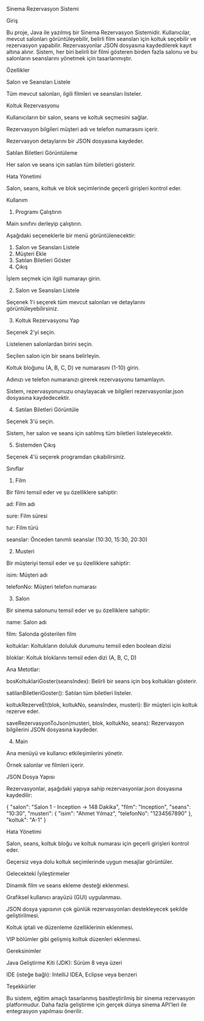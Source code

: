 Sinema Rezervasyon Sistemi

Giriş

Bu proje, Java ile yazılmış bir Sinema Rezervasyon Sistemidir. Kullanıcılar, mevcut salonları görüntüleyebilir, belirli film seansları için koltuk seçebilir ve rezervasyon yapabilir. Rezervasyonlar JSON dosyasına kaydedilerek kayıt altına alınır. Sistem, her biri belirli bir filmi gösteren birden fazla salonu ve bu salonların seanslarını yönetmek için tasarlanmıştır.

Özellikler

Salon ve Seansları Listele

Tüm mevcut salonları, ilgili filmleri ve seansları listeler.

Koltuk Rezervasyonu

Kullanıcıların bir salon, seans ve koltuk seçmesini sağlar.

Rezervasyon bilgileri müşteri adı ve telefon numarasını içerir.

Rezervasyon detaylarını bir JSON dosyasına kaydeder.

Satılan Biletleri Görüntüleme

Her salon ve seans için satılan tüm biletleri gösterir.

Hata Yönetimi

Salon, seans, koltuk ve blok seçimlerinde geçerli girişleri kontrol eder.

Kullanım

1. Programı Çalıştırın

Main sınıfını derleyip çalıştırın.

Aşağıdaki seçeneklerle bir menü görüntülenecektir:

1. Salon ve Seansları Listele
2. Müşteri Ekle
3. Satılan Biletleri Göster
4. Çıkış

İşlem seçmek için ilgili numarayı girin.

2. Salon ve Seansları Listele

Seçenek 1'i seçerek tüm mevcut salonları ve detaylarını görüntüleyebilirsiniz.

3. Koltuk Rezervasyonu Yap

Seçenek 2'yi seçin.

Listelenen salonlardan birini seçin.

Seçilen salon için bir seans belirleyin.

Koltuk bloğunu (A, B, C, D) ve numarasını (1-10) girin.

Adınızı ve telefon numaranızı girerek rezervasyonu tamamlayın.

Sistem, rezervasyonunuzu onaylayacak ve bilgileri rezervasyonlar.json dosyasına kaydedecektir.

4. Satılan Biletleri Görüntüle

Seçenek 3'ü seçin.

Sistem, her salon ve seans için satılmış tüm biletleri listeleyecektir.

5. Sistemden Çıkış

Seçenek 4'ü seçerek programdan çıkabilirsiniz.

Sınıflar

1. Film

Bir filmi temsil eder ve şu özelliklere sahiptir:

ad: Film adı

sure: Film süresi

tur: Film türü

seanslar: Önceden tanımlı seanslar (10:30, 15:30, 20:30)

2. Musteri

Bir müşteriyi temsil eder ve şu özelliklere sahiptir:

isim: Müşteri adı

telefonNo: Müşteri telefon numarası

3. Salon

Bir sinema salonunu temsil eder ve şu özelliklere sahiptir:

name: Salon adı

film: Salonda gösterilen film

koltuklar: Koltukların doluluk durumunu temsil eden boolean dizisi

bloklar: Koltuk bloklarını temsil eden dizi (A, B, C, D)

Ana Metotlar:

bosKoltuklariGoster(seansIndex): Belirli bir seans için boş koltukları gösterir.

satilanBiletleriGoster(): Satılan tüm biletleri listeler.

koltukRezerveEt(blok, koltukNo, seansIndex, musteri): Bir müşteri için koltuk rezerve eder.

saveRezervasyonToJson(musteri, blok, koltukNo, seans): Rezervasyon bilgilerini JSON dosyasına kaydeder.

4. Main

Ana menüyü ve kullanıcı etkileşimlerini yönetir.

Örnek salonlar ve filmleri içerir.

JSON Dosya Yapısı

Rezervasyonlar, aşağıdaki yapıya sahip rezervasyonlar.json dosyasına kaydedilir:

{
  "salon": "Salon 1 - Inception -> 148 Dakika",
  "film": "Inception",
  "seans": "10:30",
  "musteri": {
    "isim": "Ahmet Yılmaz",
    "telefonNo": "1234567890"
  },
  "koltuk": "A-1"
}

Hata Yönetimi

Salon, seans, koltuk bloğu ve koltuk numarası için geçerli girişleri kontrol eder.

Geçersiz veya dolu koltuk seçimlerinde uygun mesajlar görüntüler.

Gelecekteki İyileştirmeler

Dinamik film ve seans ekleme desteği eklenmesi.

Grafiksel kullanıcı arayüzü (GUI) uygulanması.

JSON dosya yapısının çok günlük rezervasyonları destekleyecek şekilde geliştirilmesi.

Koltuk iptali ve düzenleme özelliklerinin eklenmesi.

VIP bölümler gibi gelişmiş koltuk düzenleri eklenmesi.

Gereksinimler

Java Geliştirme Kiti (JDK): Sürüm 8 veya üzeri

IDE (isteğe bağlı): IntelliJ IDEA, Eclipse veya benzeri

Teşekkürler

Bu sistem, eğitim amaçlı tasarlanmış basitleştirilmiş bir sinema rezervasyon platformudur. Daha fazla geliştirme için gerçek dünya sinema API'leri ile entegrasyon yapılması önerilir.
